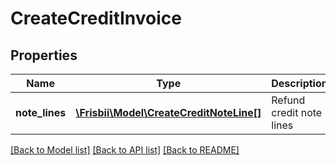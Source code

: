 # CreateCreditInvoice

## Properties
Name | Type | Description | Notes
------------ | ------------- | ------------- | -------------
**note_lines** | [**\Frisbii\Model\CreateCreditNoteLine[]**](CreateCreditNoteLine.md) | Refund credit note lines | 

[[Back to Model list]](../../README.md#documentation-for-models) [[Back to API list]](../../README.md#documentation-for-api-endpoints) [[Back to README]](../../README.md)


